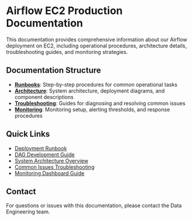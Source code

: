 # Airflow EC2 Production Documentation

This documentation provides comprehensive information about our Airflow deployment on EC2, including operational procedures, architecture details, troubleshooting guides, and monitoring strategies.

## Documentation Structure

- **[Runbooks](./runbooks/)**: Step-by-step procedures for common operational tasks
- **[Architecture](./architecture/)**: System architecture, deployment diagrams, and component descriptions
- **[Troubleshooting](./troubleshooting/)**: Guides for diagnosing and resolving common issues
- **[Monitoring](./monitoring/)**: Monitoring setup, alerting thresholds, and response procedures

## Quick Links

- [Deployment Runbook](./runbooks/deployment.md)
- [DAG Development Guide](./runbooks/dag_development.md)
- [System Architecture Overview](./architecture/overview.md)
- [Common Issues Troubleshooting](./troubleshooting/common_issues.md)
- [Monitoring Dashboard Guide](./monitoring/dashboard_guide.md)

## Contact

For questions or issues with this documentation, please contact the Data Engineering team.